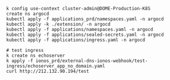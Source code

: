 
    k config use-context cluster-admin@DOME-Production-K8S
    create ns argocd
    kubectl apply -f applications_prd/namespaces.yaml -n argocd
    kubectl apply -k ./extension/ -n argocd
    kubectl apply -f applications/namespaces.yaml -n argocd
    kubectl apply -f applications/sealed-secrets.yaml -n argocd
    kubectl apply -f applications/ingress.yaml -n argocd

    # test ingress
    k create ns echoserver
    k apply -f ionos_prd/external-dns-ionos-webhook/test-ingress/echoserver_app_no_domain.yaml
    curl http://212.132.90.194/test
    



